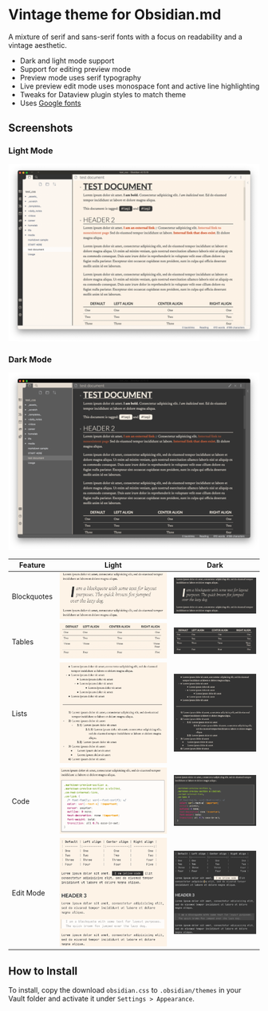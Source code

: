 # Vintage theme for Obsidian.md

A mixture of serif and sans-serif fonts with a focus on readability and a vintage aesthetic.

- Dark and light mode support
- Support for editing preview mode
- Preview mode uses serif typography
- Live preview edit mode uses monospace font and active line highlighting
- Tweaks for Dataview plugin styles to match theme
- Uses [Google fonts](https://fonts.google.com)

## Screenshots

### Light Mode

![Light Mode](_media/light.png)

### Dark Mode

![Dark Mode](_media/dark.png)

| Feature     | Light                                      | Dark                                      |
| ----------- | ------------------------------------------ | ----------------------------------------- |
| Blockquotes | ![blockquote](_media/blockquote_light.png) | ![blockquote](_media/blockquote_dark.png) |
| Tables      | ![Tables](_media/table_light.png)          | ![Tables](_media/table_dark.png)          |
| Lists       | ![Lists](_media/lists_light.png)           | ![Lists](_media/lists_dark.png)           |
| Code        | ![Code](_media/code_light.png)             | ![Code](_media/code_dark.png)             |
| Edit Mode   | ![Edit Mode](_media/editmode_light.png)    | ![Edit Mode](_media/editmode_dark.png)    |

## How to Install

To install, copy the download `obsidian.css` to `.obsidian/themes` in your Vault folder and activate it under `Settings > Appearance`.
